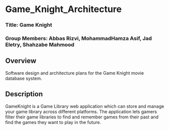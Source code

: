 # Game_Knight_Architecture
### Title: Game Knight
### Group Members: Abbas Rizvi, MohammadHamza Asif, Jad Eletry, Shahzabe Mahmood

## Overview 
Software design and architecture plans for the Game Knight movie database system. 

## Description
GameKnight is a Game Library web application which can store and manage your game library across different platforms. The application lets gamers filter their game libraries to find and remember games from their past and find the games they want to play in the future. 
